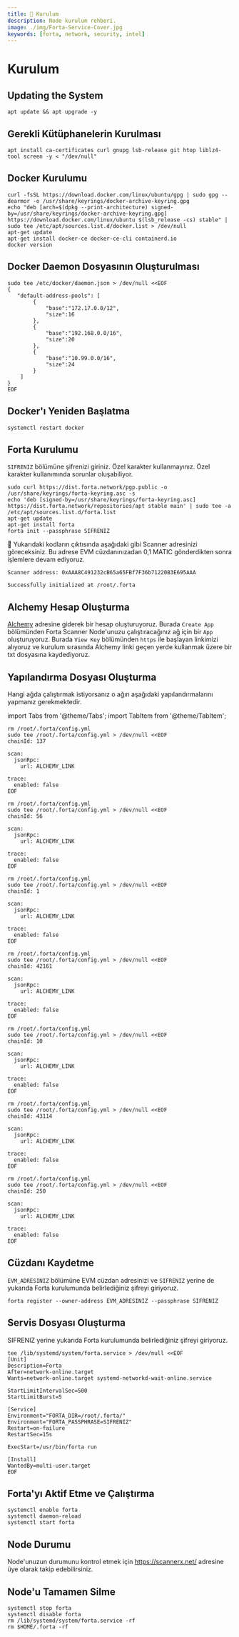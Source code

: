 ```yaml
---
title: 💾 Kurulum
description: Node kurulum rehberi.
image: ./img/Forta-Service-Cover.jpg
keywords: [forta, network, security, intel]
---
```


# Kurulum

## Updating the System
```shell
apt update && apt upgrade -y
```

## Gerekli Kütüphanelerin Kurulması
```shell
apt install ca-certificates curl gnupg lsb-release git htop liblz4-tool screen -y < "/dev/null"
```

## Docker Kurulumu
```shell
curl -fsSL https://download.docker.com/linux/ubuntu/gpg | sudo gpg --dearmor -o /usr/share/keyrings/docker-archive-keyring.gpg
echo "deb [arch=$(dpkg --print-architecture) signed-by=/usr/share/keyrings/docker-archive-keyring.gpg] https://download.docker.com/linux/ubuntu $(lsb_release -cs) stable" | sudo tee /etc/apt/sources.list.d/docker.list > /dev/null
apt-get update
apt-get install docker-ce docker-ce-cli containerd.io
docker version
```

## Docker Daemon Dosyasının Oluşturulması
```shell
sudo tee /etc/docker/daemon.json > /dev/null <<EOF
{
   "default-address-pools": [
        {
            "base":"172.17.0.0/12",
            "size":16
        },
        {
            "base":"192.168.0.0/16",
            "size":20
        },
        {
            "base":"10.99.0.0/16",
            "size":24
        }
    ]
}
EOF
```

## Docker'ı Yeniden Başlatma
```shell
systemctl restart docker
```

## Forta Kurulumu
`SIFRENIZ` bölümüne şifrenizi giriniz. Özel karakter kullanmayınız. Özel karakter kullanımında sorunlar oluşabiliyor.
```shell
sudo curl https://dist.forta.network/pgp.public -o /usr/share/keyrings/forta-keyring.asc -s
echo 'deb [signed-by=/usr/share/keyrings/forta-keyring.asc] https://dist.forta.network/repositories/apt stable main' | sudo tee -a /etc/apt/sources.list.d/forta.list
apt-get update
apt-get install forta
forta init --passphrase SIFRENIZ
```

🔴 Yukarıdaki kodların çıktısında aşağıdaki gibi Scanner adresinizi göreceksiniz. Bu adrese EVM cüzdanınızadan 0,1 MATIC gönderdikten sonra işlemlere devam ediyoruz.

```shell
Scanner address: 0xAAA8C491232cB65a65FBf7F36b71220B3E695AAA

Successfully initialized at /root/.forta
```  

## Alchemy Hesap Oluşturma
[Alchemy](https://alchemy.com/?r=zc3NjI5NzM1NzMxN) adresine giderek bir hesap oluşturuyoruz. Burada `Create App` bölümünden Forta Scanner Node'unuzu çalıştıracağınız ağ için bir `App` oluşturuyoruz. Burada `View Key` bölümünden `https` ile başlayan linkimizi alıyoruz ve kurulum sırasında Alchemy linki geçen yerde kullanmak üzere bir txt dosyasına kaydediyoruz.

## Yapılandırma Dosyası Oluşturma
Hangi ağda çalıştırmak istiyorsanız o ağın aşağıdaki yapılandırmalarını yapmanız gerekmektedir.

import Tabs from '@theme/Tabs';
import TabItem from '@theme/TabItem';

<Tabs>
<TabItem value="Polygon">

```
rm /root/.forta/config.yml
sudo tee /root/.forta/config.yml > /dev/null <<EOF
chainId: 137

scan:
  jsonRpc:
    url: ALCHEMY_LINK

trace:
  enabled: false
EOF
```

</TabItem>
<TabItem value="BSC">

```  
rm /root/.forta/config.yml
sudo tee /root/.forta/config.yml > /dev/null <<EOF
chainId: 56

scan:
  jsonRpc:
    url: ALCHEMY_LINK

trace:
  enabled: false
EOF
```

</TabItem>
<TabItem value="Ethereum">

``` 
rm /root/.forta/config.yml
sudo tee /root/.forta/config.yml > /dev/null <<EOF
chainId: 1

scan:
  jsonRpc:
    url: ALCHEMY_LINK

trace:
  enabled: false
EOF
```

</TabItem>
<TabItem value="Arbitrum">

```
rm /root/.forta/config.yml
sudo tee /root/.forta/config.yml > /dev/null <<EOF
chainId: 42161

scan:
  jsonRpc:
    url: ALCHEMY_LINK

trace:
  enabled: false
EOF
```

</TabItem>
<TabItem value="Optimism">

``` 
rm /root/.forta/config.yml
sudo tee /root/.forta/config.yml > /dev/null <<EOF
chainId: 10

scan:
  jsonRpc:
    url: ALCHEMY_LINK

trace:
  enabled: false
EOF
```

</TabItem>
<TabItem value="Avalanche">

``` 
rm /root/.forta/config.yml
sudo tee /root/.forta/config.yml > /dev/null <<EOF
chainId: 43114

scan:
  jsonRpc:
    url: ALCHEMY_LINK

trace:
  enabled: false
EOF
```

</TabItem>
<TabItem value="Fantom">

``` 
rm /root/.forta/config.yml
sudo tee /root/.forta/config.yml > /dev/null <<EOF
chainId: 250

scan:
  jsonRpc:
    url: ALCHEMY_LINK

trace:
  enabled: false
EOF
```

</TabItem>
</Tabs>

## Cüzdanı Kaydetme
`EVM_ADRESINIZ` bölümüne EVM cüzdan adresinizi ve `SIFRENIZ` yerine de yukarıda Forta kurulumunda belirlediğiniz şifreyi giriyoruz.

```shell 
forta register --owner-address EVM_ADRESINIZ --passphrase SIFRENIZ
```  

## Servis Dosyası Oluşturma
SIFRENIZ yerine yukarıda Forta kurulumunda belirlediğiniz şifreyi giriyoruz.
```
tee /lib/systemd/system/forta.service > /dev/null <<EOF
[Unit]
Description=Forta
After=network-online.target
Wants=network-online.target systemd-networkd-wait-online.service

StartLimitIntervalSec=500
StartLimitBurst=5

[Service]
Environment="FORTA_DIR=/root/.forta/"
Environment="FORTA_PASSPHRASE=SIFRENIZ"
Restart=on-failure
RestartSec=15s

ExecStart=/usr/bin/forta run

[Install]
WantedBy=multi-user.target
EOF
```

## Forta'yı Aktif Etme ve Çalıştırma
```shell
systemctl enable forta
systemctl daemon-reload
systemctl start forta
```

## Node Durumu
Node'unuzun durumunu kontrol etmek için https://scannerx.net/ adresine üye olarak takip edebilirsiniz.

## Node'u Tamamen Silme
```shell
systemctl stop forta
systemctl disable forta
rm /lib/systemd/system/forta.service -rf
rm $HOME/.forta -rf
```
​